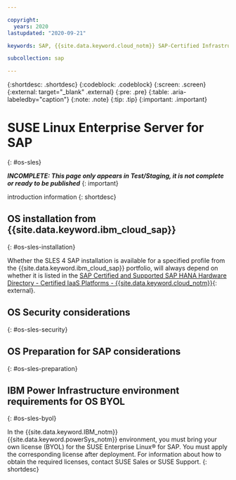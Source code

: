 ```yaml
---

copyright:
  years: 2020
lastupdated: "2020-09-21"

keywords: SAP, {{site.data.keyword.cloud_notm}} SAP-Certified Infrastructure, {{site.data.keyword.ibm_cloud_sap}}, SAP Workloads, OS, Operating System

subcollection: sap

---
```


{:shortdesc: .shortdesc}
{:codeblock: .codeblock}
{:screen: .screen}
{:external: target="_blank" .external}
{:pre: .pre}
{:table: .aria-labeledby="caption"}
{:note: .note}
{:tip: .tip}
{:important: .important}

# SUSE Linux Enterprise Server for SAP
{: #os-sles}

**_INCOMPLETE: This page only appears in Test/Staging, it is not complete or ready to be published_**
{: important}

introduction information
{: shortdesc}

## OS installation from {{site.data.keyword.ibm_cloud_sap}}
{: #os-sles-installation}


Whether the SLES 4 SAP installation is available for a specified profile from the {{site.data.keyword.ibm_cloud_sap}} portfolio, will always depend on whether it is listed in the [SAP Certified and Supported SAP HANA Hardware Directory - Certified IaaS Platforms - {{site.data.keyword.cloud_notm}}](https://www.sap.com/dmc/exp/2014-09-02-hana-hardware/enEN/#/solutions?filters=iaas;ve:28){: external}.


## OS Security considerations
{: #os-sles-security}


## OS Preparation for SAP considerations
{: #os-sles-preparation}


## IBM Power Infrastructure environment requirements for OS BYOL
{: #os-sles-byol}

In the {{site.data.keyword.IBM_notm}} {{site.data.keyword.powerSys_notm}} environment, you must bring your own license (BYOL) for the SUSE Enterprise Linux&reg; for SAP. You must apply the corresponding license after deployment. For information about how to obtain the required licenses, contact SUSE Sales or SUSE Support.
{: shortdesc}
